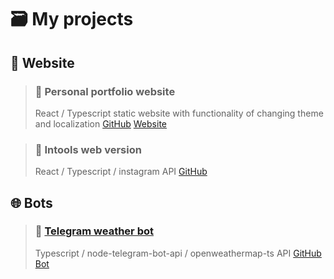 # 🗃️ My projects


## 🤖 Website

> ### 🔖 Personal portfolio website
> React / Typescript static website with functionality of changing theme and localization 
> [GitHub](https://github.com/unccoderr/unccoder.ru) [Website](https://unccoder.ru)

> ### 🔖 Intools web version
> React / Typescript / instagram API
> [GitHub](https://github.com/unccoderr/intools.client)

## 🌐 Bots

> ### 🔖 [Telegram weather bot](https://t.me/awersome_weather_bot)
> Typescript / node-telegram-bot-api / openweathermap-ts API
> [GitHub](https://github.com/unccoderr/telegram-weather-bot) [Bot](https://unccoder.ru)



